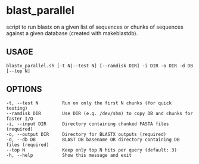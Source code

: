 # blast_parallel
script to run blastx on a given list of sequences or chunks of sequences against a given database (created with makeblastdb). 
## USAGE
    blastx_parallel.sh [-t N|--test N] [--ramdisk DIR] -i DIR -o DIR -d DB [--top N]

## OPTIONS
    -t, --test N         Run on only the first N chunks (for quick testing)
    --ramdisk DIR        Use DIR (e.g. /dev/shm) to copy DB and chunks for faster I/O
    -i, --input DIR      Directory containing chunked FASTA files (required)
    -o, --output DIR     Directory for BLASTX outputs (required)
    -d, --db DB          BLAST DB basename OR directory containing DB files (required)
    --top N              Keep only top N hits per query (default: 3)
    -h, --help           Show this message and exit
